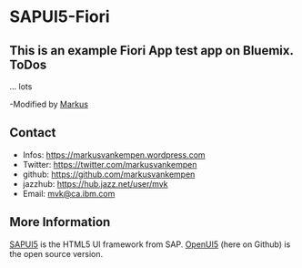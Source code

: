 SAPUI5-Fiori
============
This is an example Fiori App test app on Bluemix.
ToDos
------
... lots

-Modified by [Markus](mailto:mvk@ca.ibm.com)

Contact
--------
- Infos: <https://markusvankempen.wordpress.com>
- Twitter: <https://twitter.com/markusvankempen>
- github: <https://github.com/markusvankempen>
- jazzhub: <https://hub.jazz.net/user/mvk>
- Email: mvk@ca.ibm.com

More Information
------------------
[SAPUI5](scn.sap.com/community/developer-center/front-end) is the HTML5 UI framework from SAP. [OpenUI5](http://sap.github.io/openui5/) (here on Github) is the open source version. 
